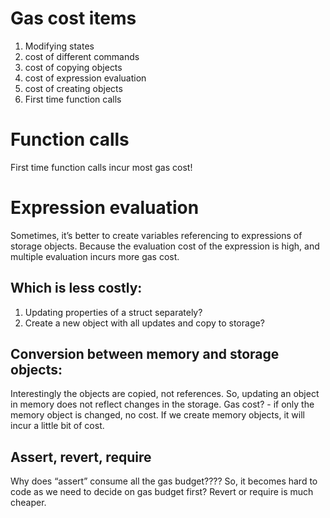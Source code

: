 # Gas cost items
1. Modifying states
2. cost of different commands
3. cost of copying objects
4. cost of expression evaluation
5. cost of creating objects
6. First time function calls

# Function calls
First time function calls incur most gas cost!

# Expression evaluation
Sometimes, it’s better to create variables referencing to expressions of storage objects. Because the evaluation cost of the expression is high, and multiple evaluation incurs more gas cost. 
## Which is less costly:
1. Updating properties of a struct separately?
2. Create a new object with all updates and copy to storage?


## Conversion between memory and storage objects:
Interestingly the objects are copied, not references. So, updating an object in memory does not reflect changes in the storage.
Gas cost? - if only the memory object is changed, no cost. If we create memory objects, it will incur a little bit of cost.

## Assert, revert, require 
Why does “assert” consume all the gas budget???? So, it becomes hard to code as we need to decide on gas budget first? Revert or require is much cheaper.
